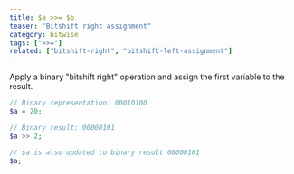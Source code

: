 ```yaml
---
title: $a >>= $b
teaser: "Bitshift right assignment"
category: bitwise
tags: [">>="]
related: ["bitshift-right", "bitshift-left-assignment"]
---
```


Apply a binary "bitshift right" operation and assign the first variable to the result.

```php
// Binary representation: 00010100
$a = 20; 

// Binary result: 00000101
$a >> 2; 

// $a is also updated to binary result 00000101
$a;
```
